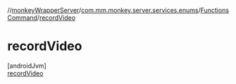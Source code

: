 //[monkeyWrapperServer](../../../../index.md)/[com.mm.monkey.server.services.enums](../../index.md)/[FunctionsCommand](../index.md)/[recordVideo](index.md)

# recordVideo

[androidJvm]\
[recordVideo](index.md)